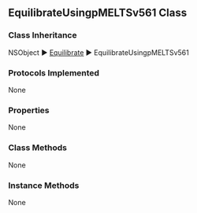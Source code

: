 ## EquilibrateUsingpMELTSv561 Class 

### Class Inheritance  
NSObject ▶️ [Equilibrate](EquilibrateDoc.html) ▶️ EquilibrateUsingpMELTSv561  

### Protocols Implemented  
None    

### Properties   
None  

### Class Methods  
None  

### Instance Methods  
None 